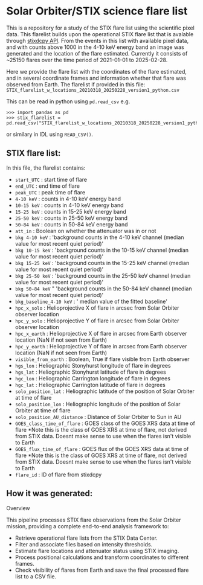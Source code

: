 # Solar Orbiter/STIX science flare list 

This is a repository for a study of the STIX flare list using the scientific pixel data.
This flarelist builds upon the operational STIX flare list that is avalable through [stixdcpy API](https://github.com/i4Ds/stixdcpy).
From the events in this list with available pixel data, and with counts above 1000 in the 4-10 keV energy band an image was generated and the location of the flare estimated. 
Currently it consists of ~25150 flares over the time period of 2021-01-01 to 2025-02-28.

Here we provide the flare list with the coordinates of the flare estimated, and in several coordinate frames and information whether that flare was observed from Earth.
The flarelist if provided in this file: `STIX_flarelist_w_locations_20210318_20250228_version1_python.csv`

This can be read in python using `pd.read_csv`
e.g. 

```
>>> import pandas as pd
>>> stix_flarelist = pd.read_csv("STIX_flarelist_w_locations_20210318_20250228_version1_python.csv")`
```
or similary in IDL using `READ_CSV()`.

## STIX flare list:

In this file, the flarelist contains:

* `start_UTC` : start time of flare
* `end_UTC` : end time of flare
* `peak_UTC` : peak time of flare
* `4-10 keV` : counts in 4-10 keV energy band
* `10-15 keV` : counts in 4-10 keV energy band
* `15-25 keV` : counts in 15-25 keV energy band
* `25-50 keV` : counts in 25-50 keV energy band
* `50-84 keV` : counts in 50-84 keV energy band
* `att_in` : Boolean on whether the attenuator was in or not 
* `bkg 4-10 keV` : 'background counts in the 4-10 keV channel (median value for most recent quiet period)' 
* `bkg 10-15 keV` : 'background counts in the 10-15 keV channel (median value for most recent quiet period)' 
* `bkg 15-25 keV` : 'background counts in the 15-25 keV channel (median value for most recent quiet period)' 
* `bkg 25-50 keV` : 'background counts in the 25-50 keV channel (median value for most recent quiet period)' 
* `bkg 50-84 keV` " 'background counts in the 50-84 keV channel (median value for most recent quiet period)' 
* `bkg_baseline_4-10 keV` : ' median value of the fitted baseline'
* `hpc_x_solo` : Helioprojective X of flare in arcsec from Solar Orbiter observer location 
* `hpc_y_solo` : Helioprojective Y of flare in arcsec from Solar Orbiter observer location 
* `hpc_x_earth` : Helioprojective X of flare in arcsec from Earth observer location (NaN if not seen from Earth)
* `hpc_y_earth` : Helioprojective Y of flare in arcsec from Earth observer location (NaN if not seen from Earth)
* `visible_from_earth` : Boolean, True if flare visible from Earth observer
* `hgs_lon` : Heliographic Stonyhurst longitude of flare in degrees 
* `hgs_lat` : Heliographic Stonyhurst latitude of flare in degrees 
* `hgc_lon` : Heliographic Carrington longitude of flare in degrees 
* `hgc_lat` : Heliographic Carrington latitude of flare in degrees 
* `solo_position_lat` : Heliographic latitude of the position of Solar Orbiter at time of flare
* `solo_position_lon` : Heliographic longitude of the position of Solar Orbiter at time of flare
* `solo_position_AU_distance` : Distance of Solar Orbiter to Sun in AU
* `GOES_class_time_of_flare` : GOES class of the GOES XRS data at time of flare  *Note this is the class of GOES XRS at time of flare, not derived from STIX data. Doesnt make sense to use when the flares isn't visible to Earth
* `GOES_flux_time_of_flare` : GOES flux of the GOES XRS data at time of flare *Note this is the class of GOES XRS at time of flare, not derived from STIX data. Doesnt make sense to use when the flares isn't visible to Earth
* `flare_id` : ID of flare from stixdcpy 


How it was generated:
--------------------
Overview

This pipeline processes STIX flare observations from the Solar Orbiter mission, providing a complete end-to-end analysis framework to:

* Retrieve operational flare lists from the STIX Data Center.
* Filter and associate files based on intensity thresholds.
* Estimate flare locations and attenuator status using STIX imaging.
* Process positional calculations and transform coordinates to different frames.
* Check visibility of flares from Earth and save the final processed flare list to a CSV file.


